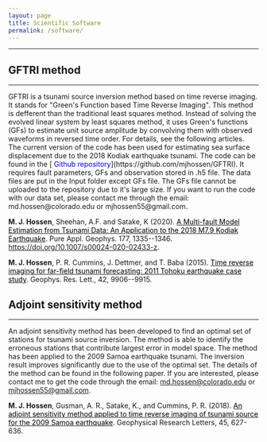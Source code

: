 ```yaml
---
layout: page
title: Scientific Software
permalink: /software/
---
```

 <hr size="10" noshade> 

## GFTRI method
<hr size="1">
GFTRI is a tsunami source inversion method based on time reverse imaging. It stands for "Green's Function based Time Reverse Imaging". This method is defferent than the traditional least squares method. Instead of solving the evolved linear system by least squares method, it uses Green's functions (GFs) to estimate unit source amplitude by convolving them with observed waveforms in reversed time order. For details, see the following articles. The current version of the code has been used for estimating sea surface displacement due to the 2018 Kodiak earthquake tsunami. The code can be found in the [<span style="color:blue"> Github repository</span>](https://github.com/mjhossen/GFTRI). It requires fault parameters, GFs and observation stored in .h5 file. The data files are put in the Input folder except GFs file. The GFs file cannot be uploaded to the repository due to it's large size. If you want to run the code with our data set, please contact me through the email: md.hossen@colorado.edu or mjhossen55@gmail.com.

**M. J. Hossen**,  Sheehan, A.F. and Satake, K (2020). [<span style="color:black">A Multi-fault Model Estimation from Tsunami Data: An Application to the 2018 M7.9 Kodiak Earthquake</span>](https://link.springer.com/article/10.1007/s00024-020-02433-z). Pure Appl. Geophys. 177, 1335--1346. https://doi.org/10.1007/s00024-020-02433-z.

**M. J. Hossen**, P. R. Cummins, J. Dettmer, and T. Baba (2015). [<span style="color:black">Time reverse imaging for far-field tsunami forecasting: 2011 Tohoku earthquake case study</span>](https://doi.org/10.1002/2015GL065868). Geophys. Res. Lett., 42, 9906--9915.

## Adjoint sensitivity method
<hr size="1">

An adjoint sensitivity method has been developed to find an optimal set of stations for tsunami source inversion. The method is able to identify the erroneous stations that contribute largest error in model space. The method has been applied to the 2009 Samoa earthquake tsunami. The inversion result improves significantly due to the use of the optimal set. The details of the method can be found in the following paper. If you are interested, please contact me to get the code through the email: md.hossen@colorado.edu or mjhossen55@gmail.com. 

**M. J. Hossen**, Gusman, A. R., Satake, K., and Cummins, P. R. (2018). [<span style="color:black">An adjoint sensitivity method applied to time reverse imaging of tsunami source for the 2009 Samoa earthquake</span>]( https://doi.org/10.1002/2017GL076031). Geophysical Research Letters, 45, 627-636. 



